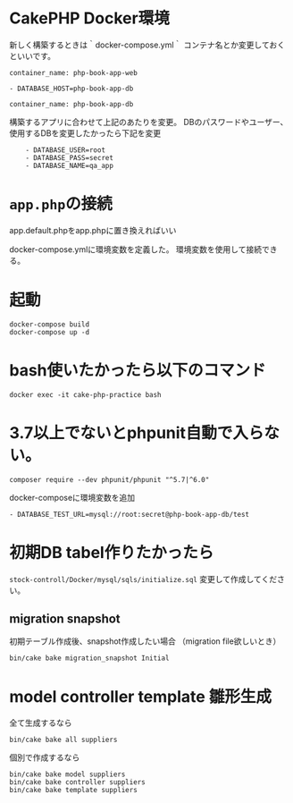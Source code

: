# CakePHP Docker環境

新しく構築するときは｀docker-compose.yml｀
コンテナ名とか変更しておくといいです。

```
container_name: php-book-app-web

- DATABASE_HOST=php-book-app-db

container_name: php-book-app-db
```

構築するアプリに合わせて上記のあたりを変更。
DBのパスワードやユーザー、使用するDBを変更したかったら下記を変更

```
    - DATABASE_USER=root
    - DATABASE_PASS=secret
    - DATABASE_NAME=qa_app
```

# `app.php`の接続
app.default.phpをapp.phpに置き換えればいい

docker-compose.ymlに環境変数を定義した。
環境変数を使用して接続できる。


# 起動

```
docker-compose build
docker-compose up -d
```

# bash使いたかったら以下のコマンド
```
docker exec -it cake-php-practice bash
```

# 3.7以上でないとphpunit自動で入らない。

```
composer require --dev phpunit/phpunit "^5.7|^6.0"
```

docker-composeに環境変数を追加

```
- DATABASE_TEST_URL=mysql://root:secret@php-book-app-db/test
```


# 初期DB tabel作りたかったら
`stock-controll/Docker/mysql/sqls/initialize.sql`
変更して作成してください。

## migration snapshot
初期テーブル作成後、snapshot作成したい場合
（migration file欲しいとき）

```
bin/cake bake migration_snapshot Initial
```

# model controller template 雛形生成
全て生成するなら

```
bin/cake bake all suppliers
```

個別で作成するなら
```
bin/cake bake model suppliers
bin/cake bake controller suppliers
bin/cake bake template suppliers
```